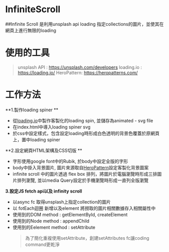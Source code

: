 # InfiniteScroll
##Infinite Scroll 是利用unsplash api loading 指定collections的圖片，並使其在網頁上進行無限的loading

# 使用的工具
>unsplash API : https://unsplash.com/developers
>loading.io : https://loading.io/
>HeroPattern: https://heropatterns.com/

# 工作方法
**1.製作loading spiner **
- 從[loading.io](https://loading.io/)中製作客製化的loading spin, 並儲存為animated - svg file
- 在index.html中導入loading spiner svg
- 於css中設定樣式，包含設定loading時形成白色透明的背景色覆蓋於原網頁上，置中loading spiner

**2.設定網頁HTML架構及CSS切版 **
- 字形使用google font中的Rubik, 於body中設定全版的字形
- body中掛入背景圖片, 圖片來源取自[HeroPattern](https://heropatterns.com/)設定客製化背景圖案
- infinite scroll 中的圖片透過 flex box 排列，將圖片於電腦瀏覽時形成三排圖片排列瀏覽, 並以media Query設定於手機瀏覽時形成一直列全版瀏覽

**3.設定JS fetch api以及 infinity scroll**
- 以async fc 取得unsplash上指定collection的圖片
- 以 fotEach迴圈 新增<a>以及<img>element 將撈取的圖片相關數據存入相關屬性中
- 使用到的DOM method : getElementById, createElement
- 使用到的Node method : appendChild
- 使用到的Eelement method : setAttribute
    >為了簡化重複使用setAttribute，創建setAttributes fc讓coding command更乾淨

